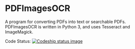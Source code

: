 # PDFImagesOCR
A program for converting PDFs into text or searchable PDFs.
PDFImagesOCR is written in Python 3, and uses Tesseract and ImageMagick.

Code Status:
<a href="https://codeship.com/projects/127408">
<img src="https://codeship.com/projects/830a9430-9d20-0133-8178-0231463e1316/status?branch=master" alt="Codeship status image">
</a>

